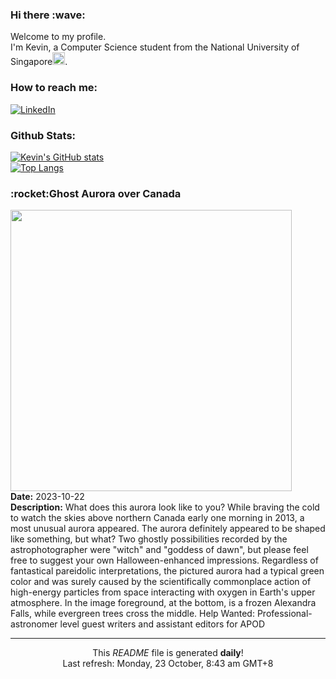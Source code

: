 <h3>Hi there :wave:</h3>

Welcome to my profile.   
I'm Kevin, a Computer Science student from the National University of Singapore<img src="https://img.icons8.com/color/96/000000/singapore-circular.png" width="20px"/>.</p>

<h3>How to reach me: </h3>
<a href="https://www.linkedin.com/in/kevin-foong/"><img alt="LinkedIn" src="https://img.shields.io/badge/linkedin-%230077B5.svg?&style=for-the-badge&logo=linkedin&logoColor=white" /></a> 

<h3>Github Stats: </h3> 

[![Kevin's GitHub stats](https://github-readme-stats.vercel.app/api?username=kevin9foong&theme=tokyonight)](https://github.com/anuraghazra/github-readme-stats) <br/>
[![Top Langs](https://github-readme-stats.vercel.app/api/top-langs/?username=kevin9foong&layout=compact&theme=tokyonight)](https://github.com/anuraghazra/github-readme-stats)

<h3>:rocket:Ghost Aurora over Canada</h3> 
<img width="450" src="https:&#x2F;&#x2F;apod.nasa.gov&#x2F;apod&#x2F;image&#x2F;2310&#x2F;AuroraGhost_Takasaka_960.jpg" /><br/>
<b>Date:</b> 2023-10-22<br/>
<b>Description:</b> What does this aurora look like to you? While braving the cold to watch the skies above northern Canada early one morning in 2013, a most unusual aurora appeared.  The aurora definitely appeared to be shaped like something, but what? Two ghostly possibilities recorded by the astrophotographer were &quot;witch&quot; and &quot;goddess of dawn&quot;, but please feel free to suggest your own Halloween-enhanced impressions. Regardless of fantastical pareidolic interpretations, the pictured aurora had a typical green color and was surely caused by the scientifically commonplace action of high-energy particles from space interacting with oxygen in Earth&#39;s upper atmosphere.  In the image foreground, at the bottom, is a frozen Alexandra Falls, while evergreen trees cross the middle.   Help Wanted: Professional-astronomer level guest writers and assistant editors for APOD<br/>

------------
<p align="center">This <i>README</i> file is generated <b>daily</b>!</br>
Last refresh: Monday, 23 October, 8:43 am GMT+8<br />